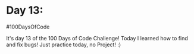 # Day 13:
#100DaysOfCode

It's day 13 of the 100 Days of Code Challenge! Today I learned how to find and fix bugs! Just practice today, no Project! :)